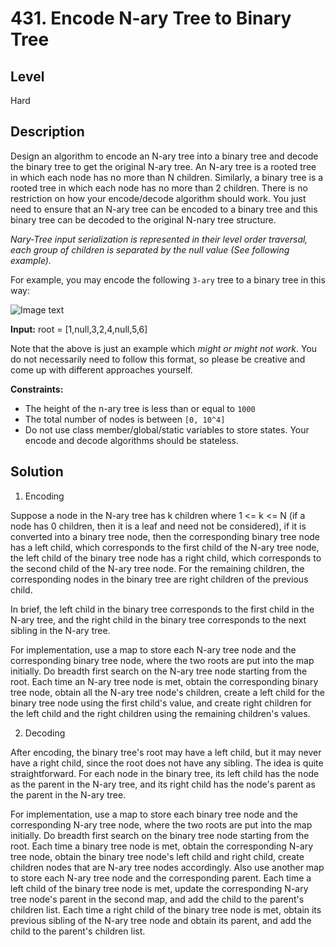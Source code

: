 # 431. Encode N-ary Tree to Binary Tree
## Level
Hard

## Description
Design an algorithm to encode an N-ary tree into a binary tree and decode the binary tree to get the original N-ary tree. An N-ary tree is a rooted tree in which each node has no more than N children. Similarly, a binary tree is a rooted tree in which each node has no more than 2 children. There is no restriction on how your encode/decode algorithm should work. You just need to ensure that an N-ary tree can be encoded to a binary tree and this binary tree can be decoded to the original N-nary tree structure.

*Nary-Tree input serialization is represented in their level order traversal, each group of children is separated by the null value (See following example).*

For example, you may encode the following `3-ary` tree to a binary tree in this way:

![Image text](https://assets.leetcode.com/uploads/2018/10/12/narytreebinarytreeexample.png)

**Input:** root = [1,null,3,2,4,null,5,6]

Note that the above is just an example which *might or might not work*. You do not necessarily need to follow this format, so please be creative and come up with different approaches yourself.

**Constraints:**

* The height of the n-ary tree is less than or equal to `1000`
* The total number of nodes is between `[0, 10^4]`
* Do not use class member/global/static variables to store states. Your encode and decode algorithms should be stateless.

## Solution
1. Encoding

Suppose a node in the N-ary tree has k children where 1 <= k <= N (if a node has 0 children, then it is a leaf and need not be considered), if it is converted into a binary tree node, then the corresponding binary tree node has a left child, which corresponds to the first child of the N-ary tree node, the left child of the binary tree node has a right child, which corresponds to the second child of the N-ary tree node. For the remaining children, the corresponding nodes in the binary tree are right children of the previous child.

In brief, the left child in the binary tree corresponds to the first child in the N-ary tree, and the right child in the binary tree corresponds to the next sibling in the N-ary tree.

For implementation, use a map to store each N-ary tree node and the corresponding binary tree node, where the two roots are put into the map initially. Do breadth first search on the N-ary tree node starting from the root. Each time an N-ary tree node is met, obtain the corresponding binary tree node, obtain all the N-ary tree node's children, create a left child for the binary tree node using the first child's value, and create right children for the left child and the right children using the remaining children's values.

2. Decoding

After encoding, the binary tree's root may have a left child, but it may never have a right child, since the root does not have any sibling. The idea is quite straightforward. For each node in the binary tree, its left child has the node as the parent in the N-ary tree, and its right child has the node's parent as the parent in the N-ary tree.

For implementation, use a map to store each binary tree node and the corresponding N-ary tree node, where the two roots are put into the map initially. Do breadth first search on the binary tree node starting from the root. Each time a binary tree node is met, obtain the corresponding N-ary tree node, obtain the binary tree node's left child and right child, create children nodes that are N-ary tree nodes accordingly. Also use another map to store each N-ary tree node and the corresponding parent. Each time a left child of the binary tree node is met, update the corresponding N-ary tree node's parent in the second map, and add the child to the parent's children list. Each time a right child of the binary tree node is met, obtain its previous sibling of the N-ary tree node and obtain its parent, and add the child to the parent's children list.
